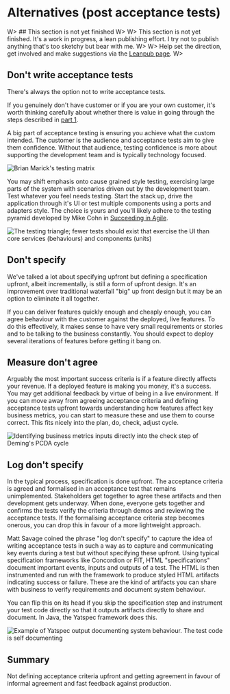 
# Alternatives (post acceptance tests)

W> ## This section is not yet finished
W>
W> This section is not yet finished. It's a work in progress, a lean publishing effort. I try not to publish anything that's too sketchy but bear with me.
W>
W> Help set the direction, get involved and make suggestions via the [Leanpub page](https://leanpub.com/essential_acceptance_testing).
W>


## Don't write acceptance tests

There's always the option not to write acceptance tests.

If you genuinely don't have customer or if you are your own customer, it's worth thinking carefully about whether there is value in going through the steps described in [part 1](#[part1).

A big part of acceptance testing is ensuring you achieve what the custom intended. The customer is the audience and acceptance tests aim to give them confidence. Without that audience, testing confidence is more about supporting the development team and is typically technology focused.

![Brian Marick's testing matrix](images/testing_matrix.png)

You may shift emphasis onto cause grained style testing, exercising large parts of the system with scenarios driven out by the development team. Test whatever you feel needs testing. Start the stack up, drive the application through it's UI or test multiple components using a ports and adapters style. The choice is yours and you'll likely adhere to the testing pyramid developed by Mike Cohn in [Succeeding in Agile](http://amzn.to/YnXRdp).

![The testing triangle; fewer tests should exist that exercise the UI than core services (behaviours) and components (units)](images/test-pyramid.jpg)


## Don't specify

We've talked a lot about specifying upfront but defining a specification upfront, albeit incrementally, is still a form of upfront design. It's an improvement over traditional waterfall "big" up front design but it may be an option to eliminate it all together.

If you can deliver features quickly enough and cheaply enough, you can agree behaviour with the customer against the deployed, live features. To do this effectively, it makes sense to have very small requirements or stories and to be talking to the business constantly. You should expect to deploy several iterations of features before getting it bang on.



## Measure don't agree

Arguably the most important success criteria is if a feature directly affects your revenue. If a deployed feature is making you money, it's a success. You may get additional feedback by virtue of being in a live environment. If you can move away from agreeing acceptance criteria and defining acceptance tests upfront towards understanding how features affect key business metrics, you can start to measure these and use them to course correct. This fits nicely into the plan, do, check, adjust cycle.

![Identifying business metrics inputs directly into the check step of Deming's PCDA cycle](images/pdca.png)



## Log don't specify

In the typical process, specification is done upfront. The acceptance criteria is agreed and formalised in an acceptance test that remains unimplemented. Stakeholders get together to agree these artifacts and then development gets underway. When done, everyone gets together and confirms the tests verify the criteria through demos and reviewing the acceptance tests. If the formalising acceptance criteria step becomes onerous, you can drop this in favour of a more lightweight approach.

Matt Savage coined the phrase "log don't specify" to capture the idea of writing acceptance tests in such a way as to capture and communicating key events during a test but without specifying these upfront. Using typical specification frameworks like Concordion or FIT, HTML "specifications" document important events, inputs and outputs of a test. The HTML is then instrumented and run with the framework to produce styled HTML artifacts indicating success or failure. These are the kind of artifacts you can share with business to verify requirements and document system behaviour.

You can flip this on its head if you skip the specification step and instrument your test code directly so that it outputs artifacts directly to share and document. In Java, the Yatspec framework does this.

![Example of Yatspec output documenting system behaviour. The test code is self documenting](images/yatspec-example.png)


## Summary

Not defining acceptance criteria upfront and getting agreement in favour of informal agreement and fast feedback against production.